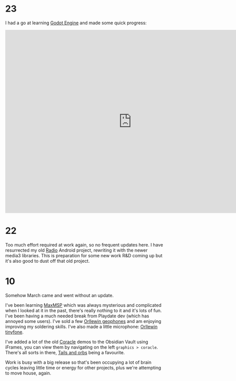 # 23

I had a go at learning [Godot Engine](https://godotengine.org/) and made some quick progress:
<iframe width="800" height="580" src="https://www.youtube.com/embed/fDn0hrM2fOo" title="Godot Engine test" frameborder="0" allow="accelerometer; autoplay; clipboard-write; encrypted-media; gyroscope; picture-in-picture; web-share" referrerpolicy="strict-origin-when-cross-origin" allowfullscreen></iframe>

# 22

Too much effort required at work again, so no frequent updates here. I have resurrected my old [Radio](../computers/software/Radio.md) Android project, rewriting it with the newer media3 libraries. This is preparation for some new work R&D coming up but it's also good to dust off that old project.
# 10

Somehow March came and went without an update.

I've been learning [MaxMSP](../audio/maxmsp/MaxMSP.md) which was always mysterious and complicated when I looked at it in the past, there's really nothing to it and it's lots of fun. I've been having a much needed break from Playdate dev (which has annoyed some users). I've sold a few [Orllewin geophones](../shop/Orllewin%20geophone.md) and am enjoying improving my soldering skills. I've also made a little microphone: [Orllewin tinyfone](../audio/hardware/Orllewin%20tinyfone.md).

I've added a lot of the old [Coracle](../computers/software/Coracle.md) demos to the Obsidian Vault using iFrames, you can view them by navigating on the left `graphics > coracle`. There's all sorts in there, [Tails and orbs](../computers/graphics/coracle/Tails%20and%20orbs.md) being a favourite.

Work is busy with a big release so that's been occupying a lot of brain cycles leaving little time or energy for other projects, plus we're attempting to move house, again.

